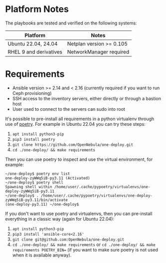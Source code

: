 [//]: # ( vim: set wrap : )

# Platform Notes

The playbooks are tested and verified on the following systems:

| Platform               | Notes                    |
| ---------------------- | ------------------------ |
| Ubuntu 22.04, 24.04    | Netplan version >= 0.105 |
| RHEL 9 and derivatives | NetworkManager required  |

# Requirements

* Ansible version >= 2.14 and < 2.16 (currently required if you want to run Ceph provisioning)
* SSH access to the inventory servers, either directly or through a bastion host
* User used to connect to the servers can sudo into root

It's possible to pre-install all requirements in a python virtualenv through use of [poetry](https://python-poetry.org/). For example in Ubuntu 22.04 you can try these steps:

1. `apt install python3-pip`
2. `pip3 install poetry`
3. `git clone https://github.com/OpenNebula/one-deploy.git`
4. `cd ./one-deploy/ && make requirements`

Then you can use poetry to inspect and use the virtual environment, for example:

```shell
~/one-deploy$ poetry env list
one-deploy-zyWWq5iB-py3.11 (Activated)
~/one-deploy$ poetry shell
Spawning shell within /home/user/.cache/pypoetry/virtualenvs/one-deploy-zyWWq5iB-py3.11
~/one-deploy$ . /home/user/.cache/pypoetry/virtualenvs/one-deploy-zyWWq5iB-py3.11/bin/activate
(one-deploy-py3.11) ~/one-deploy$
```

If you don't want to use poetry and virtualenvs, then you can pre-install everything in a classic way (again for Ubuntu 22.04):

1. `apt install python3-pip`
2. `pip3 install 'ansible-core<2.16'`
3. `git clone git@github.com:OpenNebula/one-deploy.git`
4. `cd ./one-deploy/ && make requirements` or `cd ./one-deploy/ && make requirements POETRY_BIN=` (if you want to make sure poetry is not used when it is available anyway).
